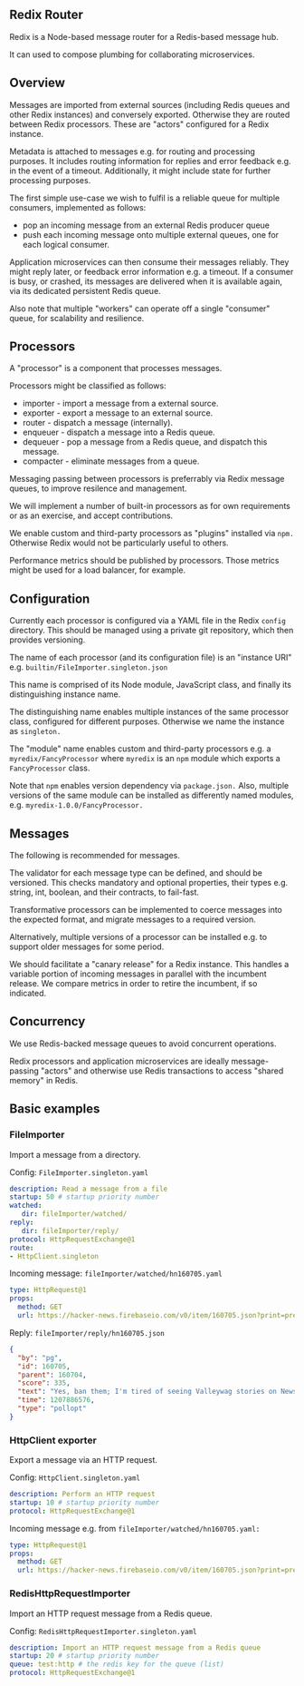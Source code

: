 
## Redix Router

Redix is a Node-based message router for a Redis-based message hub.

It can used to compose plumbing for collaborating microservices.

## Overview

Messages are imported from external sources (including Redis queues and other Redix instances) and conversely exported. Otherwise they are routed between Redix processors. These are "actors" configured for a Redix instance.

Metadata is attached to messages e.g. for routing and processing purposes. It includes routing information for replies and error feedback e.g. in the event of a timeout. Additionally, it might include state for further processing purposes.

The first simple use-case we wish to fulfil is a reliable queue for multiple consumers, implemented as follows:
- pop an incoming message from an external Redis producer queue
- push each incoming message onto multiple external queues, one for each logical consumer.

Application microservices can then consume their messages reliably. They might reply later, or feedback error information e.g. a timeout. If a consumer is busy, or crashed, its messages are delivered when it is available again, via its dedicated persistent Redis queue.

Also note that multiple "workers" can operate off a single "consumer" queue, for scalability and resilience.


## Processors

A "processor" is a component that processes messages.

Processors might be classified as follows:
- importer - import a message from a external source.
- exporter - export a message to an external source.
- router - dispatch a message (internally).
- enqueuer - dispatch a message into a Redis queue.
- dequeuer - pop a message from a Redis queue, and dispatch this message.
- compacter - eliminate messages from a queue.

Messaging passing between processors is preferrably via Redix message queues, to improve resilence and management.

We will implement a number of built-in processors as for own requirements or as an exercise, and accept contributions.

We enable custom and third-party processors as "plugins" installed via `npm.` Otherwise Redix would not be particularly useful to others.

Performance metrics should be published by processors. Those metrics might be used for a load balancer, for example.


## Configuration

Currently each processor is configured via a YAML file in the Redix `config` directory. This should be managed using a private git repository, which then provides versioning.

The name of each processor (and its configuration file) is an "instance URI" e.g. `builtin/FileImporter.singleton.json`

This name is comprised of its Node module, JavaScript class, and finally its distinguishing instance name.

The distinguishing name enables multiple instances of the same processor class, configured for different purposes. Otherwise we name the instance as `singleton.`

The "module" name enables custom and third-party processors e.g. a `myredix/FancyProcessor` where `myredix` is an `npm` module which exports a `FancyProcessor` class.

Note that `npm` enables version dependency via `package.json.` Also, multiple versions of the same module can be installed as differently named modules, e.g. `myredix-1.0.0/FancyProcessor.`


## Messages

The following is recommended for messages.

The validator for each message type can be defined, and should be versioned. This checks mandatory and optional properties, their types e.g. string, int, boolean, and their contracts, to fail-fast.

Transformative processors can be implemented to coerce messages into the expected format, and migrate messages to a required version.

Alternatively, multiple versions of a processor can be installed e.g. to support older messages for some period.

We should facilitate a "canary release" for a Redix instance. This handles a variable portion of incoming messages in parallel with the incumbent release. We compare metrics in order to retire the incumbent, if so indicated.


## Concurrency

We use Redis-backed message queues to avoid concurrent operations.

Redix processors and application microservices are ideally message-passing "actors" and otherwise use Redis transactions to access "shared memory" in Redis.


## Basic examples

### FileImporter

Import a message from a directory.

Config: `FileImporter.singleton.yaml`
```yaml
description: Read a message from a file
startup: 50 # startup priority number
watched:
   dir: fileImporter/watched/
reply:
   dir: fileImporter/reply/
protocol: HttpRequestExchange@1
route:
- HttpClient.singleton
```

Incoming message: `fileImporter/watched/hn160705.yaml`
```yaml
type: HttpRequest@1
props:
  method: GET
  url: https://hacker-news.firebaseio.com/v0/item/160705.json?print=pretty
```

Reply: `fileImporter/reply/hn160705.json`
```json
{
  "by": "pg",
  "id": 160705,
  "parent": 160704,
  "score": 335,
  "text": "Yes, ban them; I'm tired of seeing Valleywag stories on News.YC.",
  "time": 1207886576,
  "type": "pollopt"
}
```

### HttpClient exporter

Export a message via an HTTP request.

Config: `HttpClient.singleton.yaml`
```yaml
description: Perform an HTTP request
startup: 10 # startup priority number
protocol: HttpRequestExchange@1
```

Incoming message e.g. from `fileImporter/watched/hn160705.yaml:`
```yaml
type: HttpRequest@1
props:
  method: GET
  url: https://hacker-news.firebaseio.com/v0/item/160705.json?print=pretty
```

### RedisHttpRequestImporter

Import an HTTP request message from a Redis queue.

Config: `RedisHttpRequestImporter.singleton.yaml`
```yaml
description: Import an HTTP request message from a Redis queue
startup: 20 # startup priority number
queue: test:http # the redis key for the queue (list)
protocol: HttpRequestExchange@1
```
